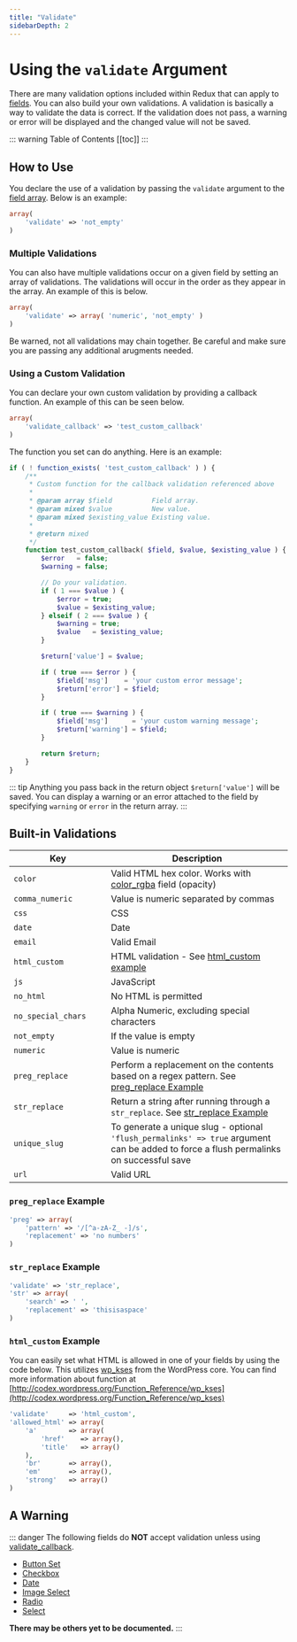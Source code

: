 ```yaml
---
title: "Validate"
sidebarDepth: 2
---
```


# Using the `validate` Argument

There are many validation options included within Redux that can apply to [fields](../objects/field.md). You can 
also build your own validations. A validation is basically a way to validate the data is correct. If the validation
does not pass, a warning or error will be displayed and the changed value will not be saved.

::: warning Table of Contents
[[toc]]
:::

## How to Use
You declare the use of a validation by passing the `validate` argument to the [field array](../objects/field.md).
Below is an example:
 
```php
array(
    'validate' => 'not_empty'
)
```

### Multiple Validations

You can also have multiple validations occur on a given field by setting an array of validations. The validations will
occur in the order as they appear in the array. An example of this is below.
```php
array(
    'validate' => array( 'numeric', 'not_empty' )
)
```

Be warned, not all validations may chain together. Be careful and make sure you are passing any additional arugments needed.


### Using a Custom Validation

You can declare your own custom validation by providing a callback function. An example of this can be seen below.

```php
array(
    'validate_callback' => 'test_custom_callback'
)
```

The function you set can do anything. Here is an example:
```php
if ( ! function_exists( 'test_custom_callback' ) ) {
	/**
	 * Custom function for the callback validation referenced above
	 *
	 * @param array $field          Field array.
	 * @param mixed $value          New value.
	 * @param mixed $existing_value Existing value.
	 *
	 * @return mixed
	 */
	function test_custom_callback( $field, $value, $existing_value ) {
		$error   = false;
		$warning = false;

		// Do your validation.
		if ( 1 === $value ) {
			$error = true;
			$value = $existing_value;
		} elseif ( 2 === $value ) {
			$warning = true;
			$value   = $existing_value;
		}

		$return['value'] = $value;

		if ( true === $error ) {
			$field['msg']    = 'your custom error message';
			$return['error'] = $field;
		}

		if ( true === $warning ) {
			$field['msg']      = 'your custom warning message';
			$return['warning'] = $field;
		}

		return $return;
	}
}
```

::: tip
Anything you pass back in the return object `$return['value']` will be saved. You can display a warning or an error
attached to the field by specifying `warning` or `error` in the return array.
:::

## Built-in Validations

|<div style="width:160px;">Key</div>|Description|
|--|--|
|`color`|Valid HTML hex color. Works with [color_rgba](../../core-fields/color-rgba.md) field (opacity)|
|`comma_numeric`|Value is numeric separated by commas|
|`css`|CSS|
|`date`|Date|
|`email`|Valid Email|
|`html_custom`|HTML validation - See [html_custom example](validate.md#html_custom-example) |
|`js`|JavaScript|
|`no_html`|No HTML is permitted|
|`no_special_chars`|Alpha Numeric, excluding special characters|
|`not_empty`|If the value is empty|
|`numeric`|Value is numeric|
|`preg_replace`|Perform a replacement on the contents based on a regex pattern. See [preg_replace Example](validate.md#preg_replace-example)|
|`str_replace`|Return a string after running through a `str_replace`. See [str_replace Example](validate.md#str_replace-example)|
|`unique_slug`|To generate a unique slug - optional `'flush_permalinks' => true` argument can be added to force a flush permalinks on successful save|
|`url`|Valid URL|


### `preg_replace` Example

```php    'validate' => 'preg_replace',
'preg' => array(
    'pattern' => '/[^a-zA-Z_ -]/s', 
    'replacement' => 'no numbers'
)
```


### `str_replace` Example

```php    
'validate' => 'str_replace',
'str' => array(
    'search' => ' ', 
    'replacement' => 'thisisaspace'
)
```


### `html_custom` Example

You can easily set what HTML is allowed in one of your fields by using the code below. This utilizes 
[wp_kses](http://codex.wordpress.org/Function_Reference/wp_kses) from the WordPress core. You can find more information 
about function at [http://codex.wordpress.org/Function_Reference/wp_kses](http://codex.wordpress.org/Function_Reference/wp_kses)

```php    
'validate'     => 'html_custom',
'allowed_html' => array( 
    'a'        => array( 
        'href'    => array(), 
        'title'   => array() 
    ), 
    'br'       => array(), 
    'em'       => array(), 
    'strong'   => array() 
)
```



## A Warning
::: danger
The following fields do **NOT** accept validation unless using [validate_callback](validate.md#using-a-custom-validation).

- [Button Set](../../core-fields/button-set.md)
- [Checkbox](../../core-fields/checkbox.md)
- [Date](../../core-fields/date.md)
- [Image Select](../../core-fields/image-select.md)
- [Radio](../../core-fields/radio.md)
- [Select](../../core-fields/select.md)

**There may be others yet to be documented.**
:::
